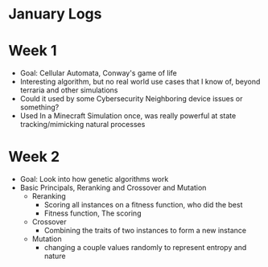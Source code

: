 # January Logs

# Week 1
 - Goal: Cellular Automata, Conway's game of life
 - Interesting algorithm, but no real world use cases that I know of, beyond terraria and other simulations
 - Could it used by some Cybersecurity Neighboring device issues or something?
 - Used In a Minecraft Simulation once, was really powerful at state tracking/mimicking natural processes

# Week 2
 - Goal: Look into how genetic algorithms work
 - Basic Principals, Reranking and Crossover and Mutation
    - Reranking
        - Scoring all instances on a fitness function, who did the best
        - Fitness function, The scoring
     - Crossover
         - Combining the traits of two instances to form a new instance
     - Mutation
        - changing a couple values randomly to represent entropy and nature